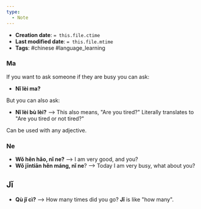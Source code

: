 ```yaml
---
type:
  - Note
---
```


* **Creation date**: `= this.file.ctime`
* **Last modified date**: `= this.file.mtime`
* **Tags**: #chinese #language_learning 

### Ma

If you want to ask someone if they are busy you can ask:
* **Nǐ lèi ma?** 

But you can also ask:
* **Nǐ lèi bù lèi?** --> This also means, "Are you tired?" Literally translates to "Are you tired or not tired?"

Can be used with any adjective.

### Ne

* **Wǒ hěn hǎo, nǐ ne?** --> I am very good, and you?
* **Wǒ jīntiān hěn máng, nǐ ne**? --> Today I am very busy, what about you?

## Jǐ

* **Qù jǐ cì?** --> How many times did you go? **Jǐ** is like "how many".